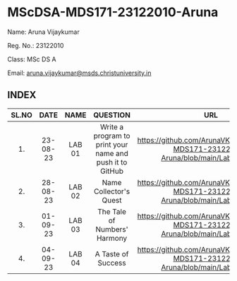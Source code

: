 # MScDSA-MDS171-23122010-Aruna
Name: Aruna Vijaykumar

Reg. No.: 23122010

Class: MSc DS A

Email: aruna.vijaykumar@msds.christuniversity.in
## INDEX
|SL.NO|DATE|NAME|QUESTION|URL|
|:----:|:--:|:--:|:--:|:----:|
|1.|23-08-23|LAB 01|Write a program to print your name and push it to GitHub|https://github.com/ArunaVK2901/MScDSA-MDS171-23122010-Aruna/blob/main/Lab01.ipynb|
|2.|28-08-23|LAB 02|Name Collector's Quest|https://github.com/ArunaVK2901/MScDSA-MDS171-23122010-Aruna/blob/main/Lab02.ipynb|
|3.|01-09-23|LAB 03|The Tale of Numbers' Harmony|https://github.com/ArunaVK2901/MScDSA-MDS171-23122010-Aruna/blob/main/Lab03.ipynb|
|4.|04-09-23|LAB 04|A Taste of Success|https://github.com/ArunaVK2901/MScDSA-MDS171-23122010-Aruna/blob/main/Lab04.ipynb|
